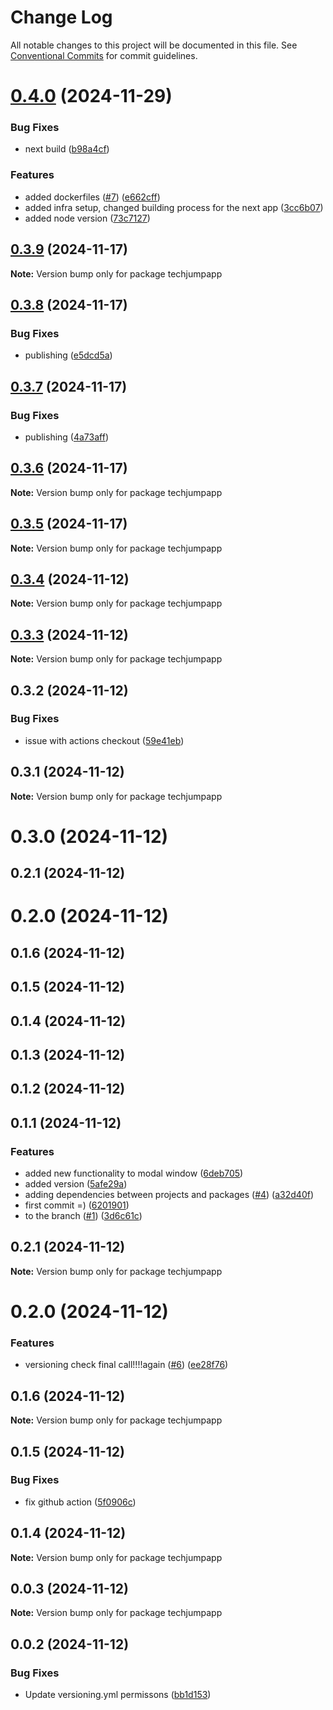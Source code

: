 # Change Log

All notable changes to this project will be documented in this file.
See [Conventional Commits](https://conventionalcommits.org) for commit guidelines.

# [0.4.0](https://github.com/Kayuaga/techJump/compare/techjumpapp@0.3.9...techjumpapp@0.4.0) (2024-11-29)


### Bug Fixes

* next build ([b98a4cf](https://github.com/Kayuaga/techJump/commit/b98a4cf76863222e40548355efa9f97ab0fd2490))


### Features

* added dockerfiles ([#7](https://github.com/Kayuaga/techJump/issues/7)) ([e662cff](https://github.com/Kayuaga/techJump/commit/e662cff9ac46ade31fd6a2fcc9788bedfca20a73))
* added infra setup, changed building process for the next app ([3cc6b07](https://github.com/Kayuaga/techJump/commit/3cc6b07c83ba8357e6a8b9912c384b9b82030092))
* added node version ([73c7127](https://github.com/Kayuaga/techJump/commit/73c7127b5b52cf000fda070e358605d6bae28288))





## [0.3.9](https://github.com/Kayuaga/techJump/compare/techjumpapp@0.3.8...techjumpapp@0.3.9) (2024-11-17)

**Note:** Version bump only for package techjumpapp





## [0.3.8](https://github.com/Kayuaga/techJump/compare/techjumpapp@0.3.7...techjumpapp@0.3.8) (2024-11-17)


### Bug Fixes

* publishing ([e5dcd5a](https://github.com/Kayuaga/techJump/commit/e5dcd5a6594a5acf908b72198bf8548e94bb9c2b))





## [0.3.7](https://github.com/Kayuaga/techJump/compare/techjumpapp@0.3.6...techjumpapp@0.3.7) (2024-11-17)


### Bug Fixes

* publishing ([4a73aff](https://github.com/Kayuaga/techJump/commit/4a73aff5f645f52aace5103e8405dd416b3e4d12))





## [0.3.6](https://github.com/Kayuaga/techJump/compare/techjumpapp@0.3.5...techjumpapp@0.3.6) (2024-11-17)

**Note:** Version bump only for package techjumpapp





## [0.3.5](https://github.com/Kayuaga/techJump/compare/techjumpapp@0.3.4...techjumpapp@0.3.5) (2024-11-17)

**Note:** Version bump only for package techjumpapp





## [0.3.4](https://github.com/Kayuaga/techJump/compare/techjumpapp@0.3.3...techjumpapp@0.3.4) (2024-11-12)

**Note:** Version bump only for package techjumpapp





## [0.3.3](https://github.com/Kayuaga/techJump/compare/techjumpapp@0.3.2...techjumpapp@0.3.3) (2024-11-12)

**Note:** Version bump only for package techjumpapp





## 0.3.2 (2024-11-12)


### Bug Fixes

* issue with actions checkout ([59e41eb](https://github.com/Kayuaga/techJump/commit/59e41ebca4599d1c666eab4071e1d7993d1ce6b5))





## 0.3.1 (2024-11-12)

**Note:** Version bump only for package techjumpapp





# 0.3.0 (2024-11-12)



## 0.2.1 (2024-11-12)



# 0.2.0 (2024-11-12)



## 0.1.6 (2024-11-12)



## 0.1.5 (2024-11-12)



## 0.1.4 (2024-11-12)



## 0.1.3 (2024-11-12)



## 0.1.2 (2024-11-12)



## 0.1.1 (2024-11-12)


### Features

* added new functionality to modal window ([6deb705](https://github.com/Kayuaga/techJump/commit/6deb7056093f6b2982cf76e2d9b0f7d3bc1161a0))
* added version ([5afe29a](https://github.com/Kayuaga/techJump/commit/5afe29a12ee8719fe18b30588d91358b33c2ab27))
* adding dependencies between projects and packages ([#4](https://github.com/Kayuaga/techJump/issues/4)) ([a32d40f](https://github.com/Kayuaga/techJump/commit/a32d40f53e4a5e3441f7147fa08f7d0d45a3c47a))
* first commit =) ([6201901](https://github.com/Kayuaga/techJump/commit/62019016a9be02618f617c4d9051d3532f76a339))
* to the branch ([#1](https://github.com/Kayuaga/techJump/issues/1)) ([3d6c61c](https://github.com/Kayuaga/techJump/commit/3d6c61cf34cb9eeb1e69fdd3fbf15bd4a958fdf7))





## 0.2.1 (2024-11-12)

**Note:** Version bump only for package techjumpapp





# 0.2.0 (2024-11-12)


### Features

* versioning check final call!!!!again ([#6](https://github.com/Kayuaga/techJump/issues/6)) ([ee28f76](https://github.com/Kayuaga/techJump/commit/ee28f7683e1b08774148c07d5c0f339c099edbd1))





## 0.1.6 (2024-11-12)

**Note:** Version bump only for package techjumpapp





## 0.1.5 (2024-11-12)


### Bug Fixes

* fix github action ([5f0906c](https://github.com/Kayuaga/techJump/commit/5f0906c5eb7abe8233095eea1f611866fdd0a7a3))





## 0.1.4 (2024-11-12)

**Note:** Version bump only for package techjumpapp





## 0.0.3 (2024-11-12)

**Note:** Version bump only for package techjumpapp





## 0.0.2 (2024-11-12)


### Bug Fixes

* Update versioning.yml permissons ([bb1d153](https://github.com/Kayuaga/techJump/commit/bb1d153ea1266ed38cb92e134eec96f119485b1f))
